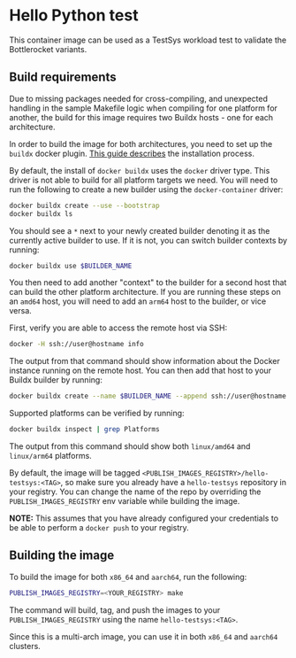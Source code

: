 # Hello Python test

This container image can be used as a TestSys workload test to validate the Bottlerocket variants.

## Build requirements

Due to missing packages needed for cross-compiling, and unexpected handling in the sample Makefile logic when compiling for one platform for another, the build for this image requires two Buildx hosts - one for each architecture.

In order to build the image for both architectures, you need to set up the `buildx` docker plugin.
[This guide describes](https://github.com/docker/buildx#installing) the installation process.

By default, the install of `docker buildx` uses the `docker` driver type.
This driver is not able to build for all platform targets we need.
You will need to run the following to create a new builder using the `docker-container` driver:

```bash
docker buildx create --use --bootstrap
docker buildx ls
```

You should see a `*` next to your newly created builder denoting it as the currently active builder to use.
If it is not, you can switch builder contexts by running:

```sh
docker buildx use $BUILDER_NAME
```

You then need to add another "context" to the builder for a second host that can build the other platform architecture.
If you are running these steps on an `amd64` host, you will need to add an `arm64` host to the builder, or vice versa.

First, verify you are able to access the remote host via SSH:

```sh
docker -H ssh://user@hostname info
```

The output from that command should show information about the Docker instance running on the remote host.
You can then add that host to your Buildx builder by running:

```sh
docker buildx create --name $BUILDER_NAME --append ssh://user@hostname
```

Supported platforms can be verified by running:

```bash
docker buildx inspect | grep Platforms
```

The output from this command should show both `linux/amd64` and `linux/arm64` platforms.

By default, the image will be tagged `<PUBLISH_IMAGES_REGISTRY>/hello-testsys:<TAG>`, so make sure you already have a `hello-testsys` repository in your registry.
You can change the name of the repo by overriding the `PUBLISH_IMAGES_REGISTRY` env variable while building the image.

**NOTE:** This assumes that you have already configured your credentials to be able to perform a `docker push` to your registry.

## Building the image

To build the image for both `x86_64` and `aarch64`, run the following:

```sh
PUBLISH_IMAGES_REGISTRY=<YOUR_REGISTRY> make
```

The command will build, tag, and push the images to your `PUBLISH_IMAGES_REGISTRY` using the name `hello-testsys:<TAG>`.

Since this is a multi-arch image, you can use it in both `x86_64` and `aarch64` clusters.
